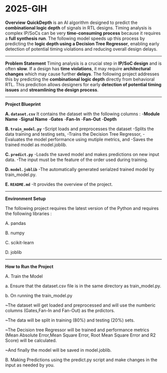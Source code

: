 # 2025-GIH

**Overview**
**QuickDepth** is an AI algorithm designed to predict the **combinational logic depth** of signals in RTL designs. Timing analysis is complex IP/SoCs can be very **time-consuming process** because it requires a **full synthesis run**. The following model speeds up this process by predicting the **logic depth using a Decision Tree Regressor**, enabling early detection of potential timing violations and reducing overall design delays.

---

**Problem Statement**
Timing analysis is a crucial step in **IP/SoC design** and is often **slow**.
If a design has **time violations**, it may require **architectural changes** which may cause further **delays**. 
The following project addresses this by predicting the **combinational logic depth** directly from behavioral RTL. This prediction allows designers for early **detection of potential timing issues** and **streamlining the design process**.

----

**Project Blueprint**

**A. `dataset.csv`**
It contains the dataset with the following columns :
-**Module Name**
-**Signal Name**
-**Gates**
-**Fan-In**
-**Fan-Out**
-**Depth**


**B. `train_model.py`**
-Script loads and preprocesses the dataset
-Splits the data training and testing sets, 
-Trains the Decision Tree Regressor, 
-Evaluates the model performance using mutiple metrics, and 
-Saves the trained model as model.joblib.

**C. `predict.py`**
-Loads the saved model and makes predictions on new input data. 
-The input must be the feature of the order used during training.

**D. `model.joblib`**
-The automatically generated serialzed trained model by train_model.py.

**E. `README.md`** 
-It provides the overview of the project.

-----

**Environment Setup**

The following project requires the latest version of the Python and requires the following libraries :

A. pandas

B. numpy

C. scikit-learn

D. joblib

------

**How to Run the Project**

A. Train the Model

a. Ensure that the dataset.csv file is in the same directory as train_model.py.

b. On running the train_model.py 

~The dataset will get loaded and preprocessed and will use the numberic columns (Gates,Fan-In and Fan-Out) as the prdictors.

~The data will be split in training (80%) and testing (20%) sets.

~The Decision tree Regressor will be trained and performance metrics (Mean Absolute Error,Mean Square Error, Root Mean Square Error and R2 Score) will be calculated.

~And finally the model will be saved in model.joblib.

B. Making Predictions using the predict.py script and make changes in the input as needed by you.
  
  
